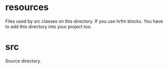 # resources

Files used by src classes on this directory.
If you use hrfm blocks. You have to add this directory into your project too.

# src

Source directory.
